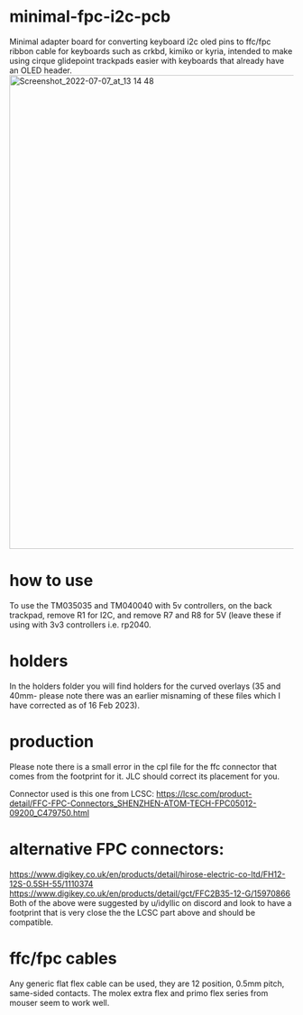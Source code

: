 # minimal-fpc-i2c-pcb
Minimal adapter board for converting keyboard i2c oled pins to ffc/fpc ribbon cable for keyboards such as crkbd, kimiko or kyria, intended to make using cirque glidepoint trackpads easier with keyboards that already have an OLED header.
<img width="841" alt="Screenshot_2022-07-07_at_13 14 48" src="https://user-images.githubusercontent.com/19674258/177773317-9b9e2e26-6b3b-4478-bfce-c52ee5c3ee93.png">



# how to use
To use the TM035035 and TM040040 with 5v controllers, on the back trackpad, remove R1 for I2C, and remove R7 and R8 for 5V (leave these if using with 3v3 controllers i.e. rp2040.

# holders
In the holders folder you will find holders for the curved overlays (35 and 40mm- please note there was an earlier misnaming of these files which I have corrected as of 16 Feb 2023).

# production
Please note there is a small error in the cpl file for the ffc connector that comes from the footprint for it. JLC should correct its placement for you.

Connector used is this one from LCSC: https://lcsc.com/product-detail/FFC-FPC-Connectors_SHENZHEN-ATOM-TECH-FPC05012-09200_C479750.html

# alternative FPC connectors: 
https://www.digikey.co.uk/en/products/detail/hirose-electric-co-ltd/FH12-12S-0.5SH-55/1110374 \
https://www.digikey.co.uk/en/products/detail/gct/FFC2B35-12-G/15970866 \
Both of the above were suggested by u/idyllic on discord and look to have a footprint that is very close the the LCSC part above and should be compatible.

# ffc/fpc cables
Any generic flat flex cable can be used, they are 12 position, 0.5mm pitch, same-sided contacts. The molex extra flex and primo flex series from mouser seem to work well.
